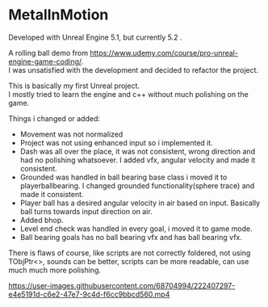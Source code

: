 # MetalInMotion

Developed with Unreal Engine 5.1, but currently 5.2 .

A rolling ball demo from https://www.udemy.com/course/pro-unreal-engine-game-coding/. \
I was unsatisfied with the development and decided to refactor the project.

This is basically my first Unreal project.\
I mostly tried to learn the engine and c++ without much polishing on the game.

Things i changed or added:
- Movement was not normalized
- Project was not using enhanced input so i implemented it.
- Dash was all over the place, it was not consistent, wrong direction and had no polishing whatsoever. I added vfx, angular velocity and made it consistent.
- Grounded was handled in ball bearing base class i moved it to playerballbearing. I changed grounded functionality(sphere trace) and made it consistent.
- Player ball has a desired angular velocity in air based on input. Basically ball turns towards input direction on air.
- Added bhop.
- Level end check was handled in every goal, i moved it to game mode.
- Ball bearing goals has no ball bearing vfx and has ball bearing vfx.

There is flaws of course, like scripts are not correctly foldered, not using TObjPtr<>, sounds can be better, scripts can be more readable, can use much much more polishing.


https://user-images.githubusercontent.com/68704994/222407297-e4e5191d-c6e2-47e7-9c4d-f6cc9bbcd560.mp4


